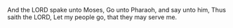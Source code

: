 And the LORD spake unto Moses, Go unto Pharaoh, and say unto him, Thus saith the LORD, Let my people go, that they may serve me.

